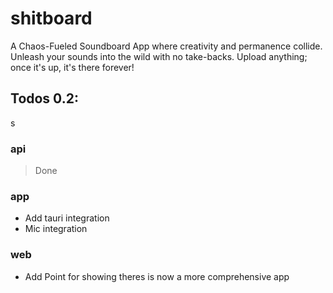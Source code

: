 # shitboard

A Chaos-Fueled Soundboard App where creativity and permanence collide. Unleash your sounds into the wild with no take-backs. Upload anything; once it's up, it's there forever!

## Todos 0.2:
s
### api
> Done

### app
- Add tauri integration
- Mic integration

### web
- Add Point for showing theres is now a more comprehensive app